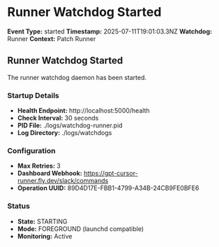 # Runner Watchdog Started

**Event Type:** started
**Timestamp:** 2025-07-11T19:01:03.3NZ
**Watchdog:** Runner
**Context:** Patch Runner


## Runner Watchdog Started

The runner watchdog daemon has been started.

### Startup Details
- **Health Endpoint:** http://localhost:5000/health
- **Check Interval:** 30 seconds
- **PID File:** ./logs/watchdog-runner.pid
- **Log Directory:** ./logs/watchdogs

### Configuration
- **Max Retries:** 3
- **Dashboard Webhook:** https://gpt-cursor-runner.fly.dev/slack/commands
- **Operation UUID:** 89D4D17E-FBB1-4799-A34B-24CB9FE0BFE6

### Status
- **State:** STARTING
- **Mode:** FOREGROUND (launchd compatible)
- **Monitoring:** Active



